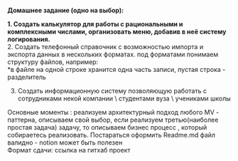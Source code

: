 <b>Домашнее задание (одно на выбор):</b><br>

<b>1. Создать калькулятор для работы с рациональными и комплексными числами, организовать меню, добавив в неё систему логирования.</b><br>
2. Создать телефонный справочник с возможностью импорта и экспорта данных в нескольких форматах.
под форматами понимаем структуру файлов, например:<br>*в файле на одной строке хранится одна часть записи, пустая строка - разделитель<br>

3. Создать информационную систему позволяющую работать с сотрудниками некой компании \ студентами вуза \ учениками школы<br>

Основные моменты : реализуем архитектурный подход любого MV - паттерна, описываем свой выбор, если реализуем третью(наиболее простая задача) задачу, то описываем бизнес процесс , который собираетесь реализовать. Постараться оформить Readme.md файл валидно - notion может быть полезен
<br>
Формат сдачи: ссылка на гитхаб проект